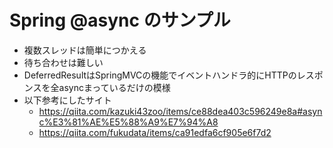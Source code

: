 # Spring @async のサンプル
- 複数スレッドは簡単につかえる
- 待ち合わせは難しい
- DeferredResultはSpringMVCの機能でイベントハンドラ的にHTTPのレスポンスを全asyncまっているだけの模様
- 以下参考にしたサイト
  - https://qiita.com/kazuki43zoo/items/ce88dea403c596249e8a#async%E3%81%AE%E5%88%A9%E7%94%A8
  - https://qiita.com/fukudata/items/ca91edfa6cf905e6f7d2